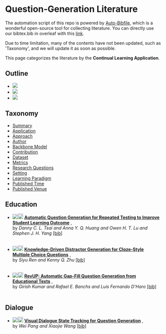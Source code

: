 # Question-Generation Literature 
The automation script of this repo is powered by [Auto-Bibfile](https://github.com/wutong8023/Auto-Bibfile.git), which is a wonderful open-source tool for collecting literature. You can directly use our bibtex.bib in overleaf with this [link](https://www.overleaf.com/read/rgscdxhxbwhp).

Due to time limitation, many of the contents have not been updated, such as 'Taxonomy', and we will update it as soon as possible.

This page categorizes the literature by the **Continual Learning Application**.

## Outline 
- [![](https://img.shields.io/badge/Hyperlink-green)](https://github.com/bisheng/QG/blob/master/QG/application/README.md#hyperlink)
- [![](https://img.shields.io/badge/Education-3-green)](https://github.com/bisheng/QG/blob/master/QG/application/README.md#education)
- [![](https://img.shields.io/badge/Dialogue-1-green)](https://github.com/bisheng/QG/blob/master/QG/application/README.md#dialogue)
## Taxonomy 
- [Summary](https://github.com/bisheng/QG/blob/master/QG/./)
- [Application](https://github.com/bisheng/QG/blob/master/QG/application)
- [Approach](https://github.com/bisheng/QG/blob/master/QG/approach)
- [Author](https://github.com/bisheng/QG/blob/master/QG/author)
- [Backbone Model](https://github.com/bisheng/QG/blob/master/QG/backbone_model)
- [Contribution](https://github.com/bisheng/QG/blob/master/QG/contribution)
- [Dataset](https://github.com/bisheng/QG/blob/master/QG/dataset)
- [Metrics](https://github.com/bisheng/QG/blob/master/QG/metrics)
- [Research Questions](https://github.com/bisheng/QG/blob/master/QG/research_question)
- [Setting](https://github.com/bisheng/QG/blob/master/QG/setting)
- [Learning Paradigm](https://github.com/bisheng/QG/blob/master/QG/supervision)
- [Published Time](https://github.com/bisheng/QG/blob/master/QG/time)
- [Published Venue](https://github.com/bisheng/QG/blob/master/QG/venue)

## Education

- [![](https://img.shields.io/badge/ICALT-2021-green)](https://doi.org/10.1109/ICALT52272.2021.00108)<a href="https://scholar.google.com.hk/scholar?q=Automatic+Question+Generation+for+Repeated+Testing+to+Improve+Student+Learning+Outcome"><img src="https://img.shields.io/badge/-green.svg?&logo=google-scholar&logoColor=white" height="18" align="bottom"></a> [**Automatic Question Generation for Repeated Testing to Improve Student
Learning Outcome**](https://doi.org/10.1109/ICALT52272.2021.00108) , <br> by *Danny C. L. Tsai and
Anna Y. Q. Huang and
Owen H. T. Lu and
Stephen J. H. Yang* [[bib]](https://github.com/bisheng/QG/blob/master/bibtex.bib#L2469-L2490) <br><br>

- [![](https://img.shields.io/badge/AAAI-2021-green)](https://ojs.aaai.org/index.php/AAAI/article/view/16559)<a href="https://scholar.google.com.hk/scholar?q=Knowledge-Driven+Distractor+Generation+for+Cloze-Style+Multiple+Choice+Questions"><img src="https://img.shields.io/badge/-green.svg?&logo=google-scholar&logoColor=white" height="18" align="bottom"></a> [**Knowledge-Driven Distractor Generation for Cloze-Style Multiple Choice
Questions**](https://ojs.aaai.org/index.php/AAAI/article/view/16559) , <br> by *Siyu Ren and
Kenny Q. Zhu* [[bib]](https://github.com/bisheng/QG/blob/master/bibtex.bib#L2557-L2571) <br><br>

- [![](https://img.shields.io/badge/NAACL-2015-green)](https://doi.org/10.3115/v1/w15-0618)<a href="https://scholar.google.com.hk/scholar?q=RevUP:+Automatic+Gap-Fill+Question+Generation+from+Educational+Texts"><img src="https://img.shields.io/badge/-green.svg?&logo=google-scholar&logoColor=white" height="18" align="bottom"></a> [**RevUP: Automatic Gap-Fill Question Generation from Educational Texts**](https://doi.org/10.3115/v1/w15-0618) , <br> by *Girish Kumar and
Rafael E. Banchs and
Luis Fernando D'Haro* [[bib]](https://github.com/bisheng/QG/blob/master/bibtex.bib#L1811-L1829) <br><br>

## Dialogue

- [![](https://img.shields.io/badge/AAAI-2020-green)](https://aaai.org/ojs/index.php/AAAI/article/view/6856)<a href="https://scholar.google.com.hk/scholar?q=Visual+Dialogue+State+Tracking+for+Question+Generation"><img src="https://img.shields.io/badge/-green.svg?&logo=google-scholar&logoColor=white" height="18" align="bottom"></a> [**Visual Dialogue State Tracking for Question Generation**](https://aaai.org/ojs/index.php/AAAI/article/view/6856) , <br> by *Wei Pang and
Xiaojie Wang* [[bib]](https://github.com/bisheng/QG/blob/master/bibtex.bib#L105-L118) <br><br>
